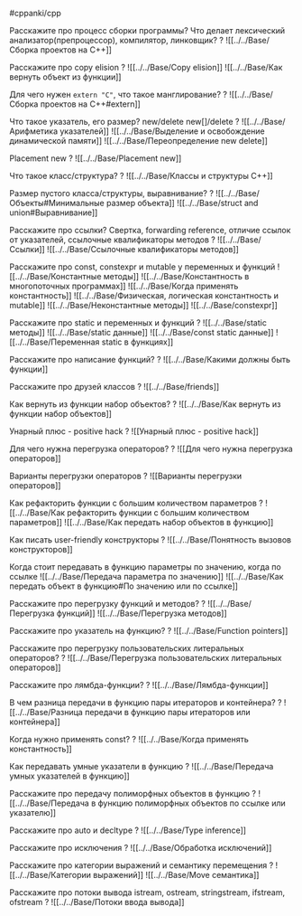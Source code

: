 #cppanki/cpp

Расскажите про процесс сборки программы? Что делает лексический анализатор(препроцессор), компилятор, линковщик?
?
![[../../Base/Сборка проектов на C++]]
<!--SR:!2022-07-27,3,210-->

Расскажите про copy elision
?
![[../../Base/Copy elision]]
![[../../Base/Как вернуть объект из функции]]
<!--SR:!2022-08-18,25,250-->

Для чего нужен `extern "C"`, что такое манглирование?
?
![[../../Base/Сборка проектов на C++#extern]]
<!--SR:!2022-08-24,31,270-->

Что такое указатель, его размер? new/delete new[]/delete
?
![[../../Base/Арифметика указателей]]
![[../../Base/Выделение и освобождение динамической памяти]]
![[../../Base/Переопределение new delete]]
<!--SR:!2022-08-21,28,250-->

Placement new
?
![[../../Base/Placement new]]
<!--SR:!2022-08-29,36,275-->


Что такое класс/структура?
?
![[../../Base/Классы и структуры С++]]
<!--SR:!2022-08-27,34,269-->

Размер пустого класса/структуры, выравнивание?
?
![[../../Base/Объекты#Минимальные размер объекта]]
![[../../Base/struct and  union#Выравнивание]]
<!--SR:!2022-10-04,72,290-->

Расскажите про ссылки? Свертка, forwarding reference, отличие ссылок от указателей, ссылочные квалификаторы методов
?
![[../../Base/Ссылки]]
![[../../Base/Ссылочные квалификаторы методов]]
<!--SR:!2022-08-17,24,230-->


Расскажите про const, constexpr и mutable у переменных и функций
![[../../Base/Константные методы]]
![[../../Base/Константность в многопоточных программах]]
![[../../Base/Когда применять константность]]
![[../../Base/Физическая, логическая константность и mutable]]
![[../../Base/Неконстантные методы]]
![[../../Base/constexpr]]

Расскажите про static и переменных и функций
?
![[../../Base/static методы]]
![[../../Base/static данные]]
![[../../Base/const static данные]]
![[../../Base/Переменная static в функциях]]
<!--SR:!2022-08-25,32,269-->

Расскажите про написание функций?
?
![[../../Base/Какими должны быть функции]]
<!--SR:!2022-08-16,23,230-->

Расскажите про друзей классов
?
![[../../Base/friends]]

Как вернуть из функции набор объектов?
?
![[../../Base/Как вернуть из функции набор объектов]]
<!--SR:!2022-08-24,31,269-->

Унарный плюс - positive hack
?
![[Унарный плюс - positive hack]]
<!--SR:!2022-08-19,26,267-->

Для чего нужна перегрузка операторов?
?
![[Для чего нужна перегрузка операторов]]
<!--SR:!2022-08-28,35,275-->

Варианты перегрузки операторов
?
![[Варианты перегрузки операторов]]
<!--SR:!2022-08-26,33,269-->


Как рефакторить функции с большим количеством параметров
?
![[../../Base/Как рефакторить функции с большим количеством параметров]]
![[../../Base/Как передать набор объектов в функцию]]
<!--SR:!2022-08-22,29,269-->

Как писать user-friendly конструкторы
?
![[../../Base/Понятность вызовов конструкторов]]
<!--SR:!2022-08-23,30,269-->

Когда стоит передавать в функцию параметры по значению, когда по ссылке
![[../../Base/Передача параметра по значению]]
![[../../Base/Как передать объект в функцию#По значению или по ссылке]]

Расскажите про перегрузку функций и методов?
?
![[../../Base/Перегрузка функций]]
![[../../Base/Перегрузка методов]]
<!--SR:!2022-07-27,3,257-->

Расскажите про указатель на функцию?
?
![[../../Base/Function pointers]]
<!--SR:!2022-07-27,3,258-->

Расскажите про перегрузку пользовательских литеральных операторов?
?
![[../../Base/Перегрузка пользовательских литеральных операторов]]
<!--SR:!2022-07-27,3,258-->


Расскажите про лямбда-функции?
?
![[../../Base/Лямбда-функции]]
<!--SR:!2022-08-22,29,267-->


В чем разница передачи в функцию пары итераторов и контейнера?
?
![[../../Base/Разница передачи в функцию пары итераторов или контейнера]]
<!--SR:!2022-08-23,30,269-->

Когда нужно применять const?
?
![[../../Base/Когда применять константность]]
<!--SR:!2022-08-20,27,269-->

Как передавать умные указатели в функцию
?
![[../../Base/Передача умных указателей в функцию]]
<!--SR:!2022-08-25,32,275-->

Расскажите про передачу полиморфных объектов в функцию
?
![[../../Base/Передача в функцию полиморфных объектов по ссылке или указателю]]
<!--SR:!2022-10-03,71,289-->


Расскажите про auto и decltype
?
![[../../Base/Type inference]]
<!--SR:!2022-08-21,28,250-->

Расскажите про исключения
?
![[../../Base/Обработка исключений]]
<!--SR:!2022-08-14,21,230-->

Расскажите про категории выражений и  семантику перемещения
?
![[../../Base/Категории выражений]]
![[../../Base/Move семантика]]
<!--SR:!2022-08-15,22,230-->

Расскажите про потоки вывода istream, ostream, stringstream, ifstream, ofstream
?
![[../../Base/Потоки ввода вывода]]
<!--SR:!2022-07-27,3,258-->



